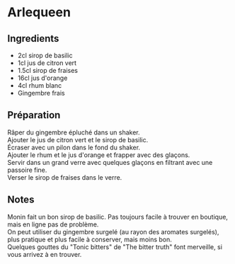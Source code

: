 # Arlequeen

## Ingredients

- 2cl sirop de basilic
- 1cl jus de citron vert
- 1.5cl sirop de fraises
- 16cl jus d'orange
- 4cl rhum blanc
- Gingembre frais

## Préparation

Râper du gingembre épluché dans un shaker. \
Ajouter le jus de citron vert et le sirop de basilic. \
Écraser avec un pilon dans le fond du shaker. \
Ajouter le rhum et le jus d'orange et frapper avec des glaçons. \
Servir dans un grand verre avec quelques glaçons en filtrant avec une passoire fine. \
Verser le sirop de fraises dans le verre. 

## Notes

Monin fait un bon sirop de basilic. Pas toujours facile à trouver en boutique, mais en ligne pas de problème. \
On peut utiliser du gingembre surgelé (au rayon des aromates surgelés), plus pratique et plus facile à conserver, mais moins bon. \
Quelques gouttes du "Tonic bitters" de "The bitter truth" font merveille, si vous arrivez à en trouver. 



